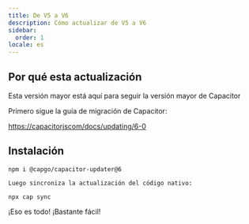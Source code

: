 ```yaml
---
title: De V5 a V6
description: Cómo actualizar de V5 a V6
sidebar:
  order: 1
locale: es
---
```


## Por qué esta actualización

Esta versión mayor está aquí para seguir la versión mayor de Capacitor

Primero sigue la guía de migración de Capacitor:

[https://capacitorjscom/docs/updating/6-0](https://capacitorjscom/docs/updating/6-0/)

## Instalación

`npm i @capgo/capacitor-updater@6`

`Luego sincroniza la actualización del código nativo:`

`npx cap sync`

¡Eso es todo! ¡Bastante fácil!